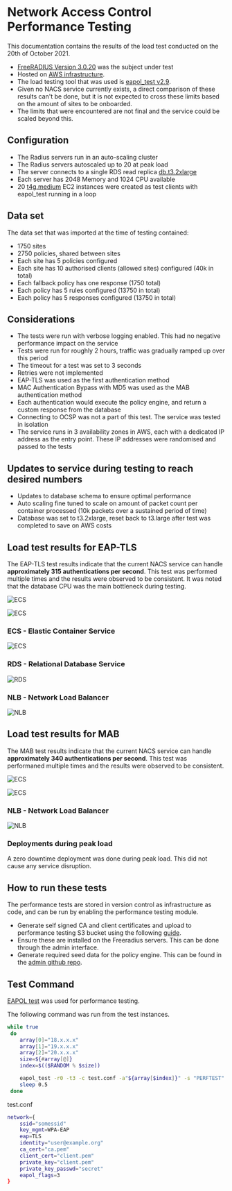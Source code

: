 # Network Access Control Performance Testing

This documentation contains the results of the load test conducted on the 20th of October 2021.

- [FreeRADIUS Version 3.0.20](https://github.com/ministryofjustice/network-access-control-server/blob/main/Dockerfile) was the subject under test
- Hosted on [AWS infrastructure](https://github.com/ministryofjustice/network-access-control-infrastructure).
- The load testing tool that was used is [eapol_test v2.9](https://manpages.debian.org/testing/eapoltest/eapol_test.8.en.html).
- Given no NACS service currently exists, a direct comparison of these results can't be done, but it is not expected to cross these limits based on the amount of sites to be onboarded. 
- The limits that were encountered are not final and the service could be scaled beyond this.

## Configuration

- The Radius servers run in an auto-scaling cluster
- The Radius servers autoscaled up to 20 at peak load
- The server connects to a single RDS read replica [db.t3.2xlarge](https://aws.amazon.com/rds/instance-types/)
- Each server has 2048 Memory and 1024 CPU available
- 20 [t4g.medium](https://aws.amazon.com/ec2/instance-types/) EC2 instances were created as test clients with eapol_test running in a loop

## Data set

The data set that was imported at the time of testing contained:

  - 1750 sites
  - 2750 policies, shared between sites
  - Each site has 5 policies configured
  - Each site has 10 authorised clients (allowed sites) configured (40k in total)
  - Each fallback policy has one response (1750 total)
  - Each policy has 5 rules configured (13750 in total)
  - Each policy has 5 responses configured (13750 in total)

## Considerations

- The tests were run with verbose logging enabled. This had no negative performance impact on the service
- Tests were run for roughly 2 hours, traffic was gradually ramped up over this period
- The timeout for a test was set to 3 seconds
- Retries were not implemented
- EAP-TLS was used as the first authentication method
- MAC Authentication Bypass with MD5 was used as the MAB authentication method
- Each authentication would execute the policy engine, and return a custom response from the database
- Connecting to OCSP was not a part of this test. The service was tested in isolation
- The service runs in 3 availability zones in AWS, each with a dedicated IP address as the entry point. These IP addresses were randomised and passed to the tests

## Updates to service during testing to reach desired numbers

- Updates to database schema to ensure optimal performance
- Auto scaling fine tuned to scale on amount of packet count per container processed (10k packets over a sustained period of time)
- Database was set to t3.2xlarge, reset back to t3.large after test was completed to save on AWS costs

## Load test results for EAP-TLS

The EAP-TLS test results indicate that the current NACS service can handle **approximately 315 authentications per second**. This test was performed multiple times and the results were observed to be consistent. It was noted that the database CPU was the main bottleneck during testing.

![ECS](images/performance_testing/AcceptsPerSecond_EAP.png)

![ECS](images/performance_testing/AcceptsPerSecondLine_EAP.png)

### ECS - Elastic Container Service

![ECS](images/performance_testing/ecs.png)

### RDS - Relational Database Service

![RDS](images/performance_testing/rds_cpu.png)

### NLB - Network Load Balancer

![NLB](images/performance_testing/nlb.png)

## Load test results for MAB

The MAB test results indicate that the current NACS service can handle **approximately 340 authentications per second**. This test was performaned multiple times and the results were observed to be consistent. 

![ECS](images/performance_testing/AcceptsPerSecond_MAB.png)

![ECS](images/performance_testing/AcceptsPerSecondLine_MAB.png)

### NLB - Network Load Balancer

![NLB](images/performance_testing/NLB_MAB.png)

### Deployments during peak load

A zero downtime deployment was done during peak load. This did not cause any service disruption.

## How to run these tests

The performance tests are stored in version control as infrastructure as code, and can be run by enabling the performance testing module.

- Generate self signed CA and client certificates and upload to performance testing S3
bucket using the following [guide](https://github.com/ministryofjustice/network-access-control-infrastructure/blob/main/documentation/performance_testing.md#generating-and-signing-the-performance-test-certificates).
- Ensure these are installed on the Freeradius servers.  This can be done through the admin interface.
- Generate required seed data for the policy engine. This can be found in the [admin github repo](https://github.com/ministryofjustice/network-access-control-admin/blob/main/db/seeds.rb).

## Test Command

[EAPOL test](https://manpages.debian.org/testing/eapoltest/eapol_test.8.en.html) was used for performance testing.

The following command was run from the test instances.

```sh
while true
 do
	array[0]="18.x.x.x"
	array[1]="19.x.x.x"
	array[2]="20.x.x.x"
	size=${#array[@]}
	index=$(($RANDOM % $size))

 	eapol_test -r0 -t3 -c test.conf -a"${array[$index]}" -s "PERFTEST" > /dev/null
	sleep 0.5
 done
```

test.conf

```sh
network={
    ssid="somessid"
    key_mgmt=WPA-EAP
    eap=TLS
    identity="user@example.org"
    ca_cert="ca.pem"
    client_cert="client.pem"
    private_key="client.pem"
    private_key_passwd="secret"
    eapol_flags=3
}
```
